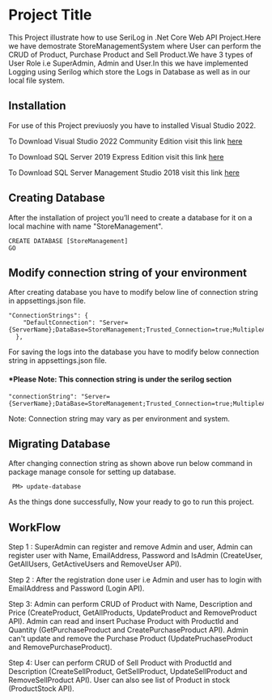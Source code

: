 
# Project Title

This Project illustrate how to use SeriLog in .Net Core Web API Project.Here we have demostrate StoreManagementSystem where User can perform the CRUD of Product, Purchase Product and Sell Product.We have 3 types of User Role i.e SuperAdmin, Admin and User.In this we have implemented Logging using Serilog which store the Logs in Database as well as in our local file system.
## Installation

For use of this Project previuosly you have to installed Visual Studio 2022.

To Download Visual Studio 2022 Community Edition visit this link [here](https://visualstudio.microsoft.com/downloads/)

To Download SQL Server 2019 Express Edition visit this link [here](https://www.microsoft.com/en-US/download/details.aspx?id=101064)

To Download SQL Server Management Studio 2018 visit this link [here](https://learn.microsoft.com/en-us/sql/ssms/release-notes-ssms?view=sql-server-ver15) 

## Creating Database

After the installation of project you’ll need to create a database for it on a local machine with name "StoreManagement".

```
CREATE DATABASE [StoreManagement]
GO
```

## Modify connection string of your environment 

After creating database you have to modify below line of connection string in appsettings.json file.

```
"ConnectionStrings": {
    "DefaultConnection": "Server={ServerName};DataBase=StoreManagement;Trusted_Connection=true;MultipleActiveResultSets=true;TrustServerCertificate=True;"
  },
```
For saving the logs into the database you have to modify below connection string in appsettings.json file.

#### *Please Note: This connection string is under the serilog section
```
"connectionString": "Server={ServerName};DataBase=StoreManagement;Trusted_Connection=true;MultipleActiveResultSets=true;TrustServerCertificate=True;"
  ```

Note: Connection string may vary as per environment and system.

## Migrating Database

After changing connection string as shown above run below command in package manage console for setting up database.

``` PM> update-database```

As the things done successfully, Now your ready to go to run this project.

## WorkFlow

Step 1 : SuperAdmin can register and remove Admin and user, Admin can register user with Name, EmailAddress, Password and IsAdmin (CreateUser, GetAllUsers, GetActiveUsers and RemoveUser API).

Step 2 : After the registration done user i.e Admin and user has to login with EmailAddress and Password (Login API).

Step 3: Admin can perform CRUD of Product with Name, Description and Price (CreateProduct, GetAllProducts, UpdateProduct and RemoveProduct API). Admin can read and insert Puchase Product with ProductId and Quantity (GetPurchaseProduct and CreatePurchaseProduct API). Admin can't update and remove the Purchase Product (UpdatePruchaseProduct and RemovePurchaseProduct).

Step 4: User can perform CRUD of Sell Product with ProductId and Description (CreateSellProduct, GetSellProduct, UpdateSellProduct and RemoveSellProduct API). User can also see list of  Product in stock (ProductStock API).